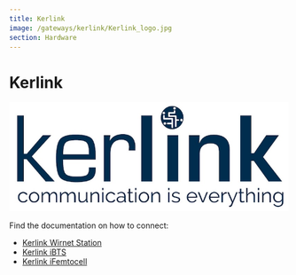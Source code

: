 ```yaml
---
title: Kerlink
image: /gateways/kerlink/Kerlink_logo.jpg
section: Hardware
---
```


# Kerlink

![Kerlink logo](Kerlink_logo.jpg)

Find the documentation on how to connect:
- [Kerlink Wirnet Station](https://www.thethingsnetwork.org/docs/gateways/kerlink/kerlink-wirnet.html)
- [Kerlink iBTS](https://www.thethingsnetwork.org/docs/gateways/kerlink/kerlink-ibts.html)
- [Kerlink iFemtocell](https://www.thethingsnetwork.org/docs/gateways/kerlink/kerlink-ifemtocell.html)
